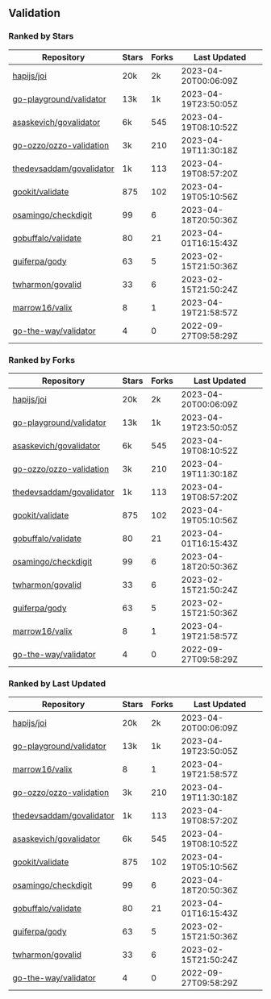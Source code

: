 ## Validation

### Ranked by Stars

| Repository | Stars | Forks | Last Updated |
|------------|-------|-------|--------------|
| [hapijs/joi](https://github.com/hapijs/joi) | 20k | 2k | 2023-04-20T00:06:09Z |
| [go-playground/validator](https://github.com/go-playground/validator) | 13k | 1k | 2023-04-19T23:50:05Z |
| [asaskevich/govalidator](https://github.com/asaskevich/govalidator) | 6k | 545 | 2023-04-19T08:10:52Z |
| [go-ozzo/ozzo-validation](https://github.com/go-ozzo/ozzo-validation) | 3k | 210 | 2023-04-19T11:30:18Z |
| [thedevsaddam/govalidator](https://github.com/thedevsaddam/govalidator) | 1k | 113 | 2023-04-19T08:57:20Z |
| [gookit/validate](https://github.com/gookit/validate) | 875 | 102 | 2023-04-19T05:10:56Z |
| [osamingo/checkdigit](https://github.com/osamingo/checkdigit) | 99 | 6 | 2023-04-18T20:50:36Z |
| [gobuffalo/validate](https://github.com/gobuffalo/validate) | 80 | 21 | 2023-04-01T16:15:43Z |
| [guiferpa/gody](https://github.com/guiferpa/gody) | 63 | 5 | 2023-02-15T21:50:36Z |
| [twharmon/govalid](https://github.com/twharmon/govalid) | 33 | 6 | 2023-02-15T21:50:24Z |
| [marrow16/valix](https://github.com/marrow16/valix) | 8 | 1 | 2023-04-19T21:58:57Z |
| [go-the-way/validator](https://github.com/go-the-way/validator) | 4 | 0 | 2022-09-27T09:58:29Z |

### Ranked by Forks

| Repository | Stars | Forks | Last Updated |
|------------|-------|-------|--------------|
| [hapijs/joi](https://github.com/hapijs/joi) | 20k | 2k | 2023-04-20T00:06:09Z |
| [go-playground/validator](https://github.com/go-playground/validator) | 13k | 1k | 2023-04-19T23:50:05Z |
| [asaskevich/govalidator](https://github.com/asaskevich/govalidator) | 6k | 545 | 2023-04-19T08:10:52Z |
| [go-ozzo/ozzo-validation](https://github.com/go-ozzo/ozzo-validation) | 3k | 210 | 2023-04-19T11:30:18Z |
| [thedevsaddam/govalidator](https://github.com/thedevsaddam/govalidator) | 1k | 113 | 2023-04-19T08:57:20Z |
| [gookit/validate](https://github.com/gookit/validate) | 875 | 102 | 2023-04-19T05:10:56Z |
| [gobuffalo/validate](https://github.com/gobuffalo/validate) | 80 | 21 | 2023-04-01T16:15:43Z |
| [osamingo/checkdigit](https://github.com/osamingo/checkdigit) | 99 | 6 | 2023-04-18T20:50:36Z |
| [twharmon/govalid](https://github.com/twharmon/govalid) | 33 | 6 | 2023-02-15T21:50:24Z |
| [guiferpa/gody](https://github.com/guiferpa/gody) | 63 | 5 | 2023-02-15T21:50:36Z |
| [marrow16/valix](https://github.com/marrow16/valix) | 8 | 1 | 2023-04-19T21:58:57Z |
| [go-the-way/validator](https://github.com/go-the-way/validator) | 4 | 0 | 2022-09-27T09:58:29Z |

### Ranked by Last Updated

| Repository | Stars | Forks | Last Updated |
|------------|-------|-------|--------------|
| [hapijs/joi](https://github.com/hapijs/joi) | 20k | 2k | 2023-04-20T00:06:09Z |
| [go-playground/validator](https://github.com/go-playground/validator) | 13k | 1k | 2023-04-19T23:50:05Z |
| [marrow16/valix](https://github.com/marrow16/valix) | 8 | 1 | 2023-04-19T21:58:57Z |
| [go-ozzo/ozzo-validation](https://github.com/go-ozzo/ozzo-validation) | 3k | 210 | 2023-04-19T11:30:18Z |
| [thedevsaddam/govalidator](https://github.com/thedevsaddam/govalidator) | 1k | 113 | 2023-04-19T08:57:20Z |
| [asaskevich/govalidator](https://github.com/asaskevich/govalidator) | 6k | 545 | 2023-04-19T08:10:52Z |
| [gookit/validate](https://github.com/gookit/validate) | 875 | 102 | 2023-04-19T05:10:56Z |
| [osamingo/checkdigit](https://github.com/osamingo/checkdigit) | 99 | 6 | 2023-04-18T20:50:36Z |
| [gobuffalo/validate](https://github.com/gobuffalo/validate) | 80 | 21 | 2023-04-01T16:15:43Z |
| [guiferpa/gody](https://github.com/guiferpa/gody) | 63 | 5 | 2023-02-15T21:50:36Z |
| [twharmon/govalid](https://github.com/twharmon/govalid) | 33 | 6 | 2023-02-15T21:50:24Z |
| [go-the-way/validator](https://github.com/go-the-way/validator) | 4 | 0 | 2022-09-27T09:58:29Z |

